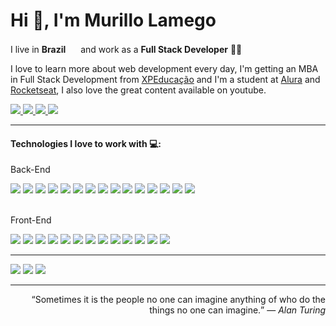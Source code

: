 <h1>Hi 👋, I'm Murillo Lamego</h1>
<p>I live in <strong>Brazil</strong> <img src="https://hatscripts.github.io/circle-flags/flags/br.svg" width="16"> and work as a <strong>Full Stack Developer</strong> 👨‍💻</p>

<p>I love to learn more about web development every day, I'm getting an MBA in Full Stack Development from <a href="https://www.xpeducacao.com.br/" rel="nofollow">XPEducação</a> and I'm a student at <a href="https://www.alura.com.br/" rel="nofollow" target="_blank">Alura</a> and <a href="https://www.rocketseat.com.br/" rel="nofollow">Rocketseat</a>, I also love the great content available on youtube.
 </p>
 <div>
	<a href="https://www.linkedin.com/in/murillolamego" rel="nofollow">
		<img src="https://img.shields.io/badge/LinkedIn-0077B5?style=for-the-badge&logo=linkedin&logoColor=white">
	</a>
	<a href="https://murillolamego.com" rel="nofollow" target="_blank">
		<img src="https://img.shields.io/badge/website-000000?style=for-the-badge&logo=About.me&logoColor=white">
	</a>
	<a href="mailto:murillolamegolopes@live.com" rel="nofollow">
		<img src="https://img.shields.io/badge/Outlook-0078D4?style=for-the-badge&logo=microsoft-outlook&logoColor=white">
	</a>
	<a href="https://twitter.com/MurilloLamego" rel="nofollow">
		<img src="https://img.shields.io/badge/Twitter-1DA1F2?style=for-the-badge&logo=twitter&logoColor=white">
	</a>
 </div>
 <hr></hr>
 <h4>Technologies I love to work with 💻:</h4>
 <p>Back-End</p>
 <div>
	<img src="https://img.shields.io/badge/JavaScript-323330?style=for-the-badge&logo=javascript&logoColor=F7DF1E">
	 <img src="https://img.shields.io/badge/TypeScript-007ACC?style=for-the-badge&logo=typescript&logoColor=white">
	 <img src="https://img.shields.io/badge/Node.js-339933?style=for-the-badge&logo=nodedotjs&logoColor=white">
	 <img src="https://img.shields.io/badge/Express.js-000000?style=for-the-badge&logo=express&logoColor=white">
	 <img src="https://img.shields.io/badge/Prisma-3982CE?style=for-the-badge&logo=Prisma&logoColor=white">
	 <img src="https://img.shields.io/badge/PostgreSQL-316192?style=for-the-badge&logo=postgresql&logoColor=white">
	 <img src="https://img.shields.io/badge/MongoDB-4EA94B?style=for-the-badge&logo=mongodb&logoColor=white">
	 <img src="https://img.shields.io/badge/MySQL-005C84?style=for-the-badge&logo=mysql&logoColor=white">
	 <img src="https://img.shields.io/badge/Jest-C21325?style=for-the-badge&logo=jest&logoColor=white">
	 <img src="https://img.shields.io/badge/Swagger-85EA2D?style=for-the-badge&logo=Swagger&logoColor=white">
	 <img src="https://img.shields.io/badge/JWT-000000?style=for-the-badge&logo=JSON%20web%20tokens&logoColor=white">
	 <img src="https://img.shields.io/badge/GIT-E44C30?style=for-the-badge&logo=git&logoColor=white">
	 <img src="https://img.shields.io/badge/Docker-2CA5E0?style=for-the-badge&logo=docker&logoColor=white">
	<img src="https://img.shields.io/badge/PHP-777BB4?style=for-the-badge&logo=php&logoColor=white">
	<img src="https://img.shields.io/badge/Laravel-FF2D20?style=for-the-badge&logo=laravel&logoColor=white">
 </div>
 <br/>
 <p>Front-End</p>
 <div>
 <img src="https://img.shields.io/badge/JavaScript-323330?style=for-the-badge&logo=javascript&logoColor=F7DF1E">
	 <img src="https://img.shields.io/badge/TypeScript-007ACC?style=for-the-badge&logo=typescript&logoColor=white">
	<img src="https://img.shields.io/badge/HTML5-E34F26?style=for-the-badge&logo=html5&logoColor=white">
	<img src="https://img.shields.io/badge/CSS3-1572B6?style=for-the-badge&logo=css3&logoColor=white">
	 <img src="https://img.shields.io/badge/React-20232A?style=for-the-badge&logo=react&logoColor=61DAFB">
	 <img src="https://img.shields.io/badge/next.js-000000?style=for-the-badge&logo=nextdotjs&logoColor=white">
	 <img src="https://img.shields.io/badge/Sass-CC6699?style=for-the-badge&logo=sass&logoColor=white">
	 <img src="https://img.shields.io/badge/Tailwind_CSS-38B2AC?style=for-the-badge&logo=tailwind-css&logoColor=white">
	 <img src="https://img.shields.io/badge/styled--components-DB7093?style=for-the-badge&logo=styled-components&logoColor=white">
	 <img src="https://img.shields.io/badge/Jest-C21325?style=for-the-badge&logo=jest&logoColor=white">
	 <img src="https://img.shields.io/badge/Swagger-85EA2D?style=for-the-badge&logo=Swagger&logoColor=white">
	 <img src="https://img.shields.io/badge/GIT-E44C30?style=for-the-badge&logo=git&logoColor=white">
	 <img src="https://img.shields.io/badge/jQuery-0769AD?style=for-the-badge&logo=jquery&logoColor=white">
 </div>
 <hr></hr>
 <div>
	<img src="http://github-profile-summary-cards.vercel.app/api/cards/profile-details?username=murillolamego&theme=default"/>
	<img src="http://github-profile-summary-cards.vercel.app/api/cards/stats?username=murillolamego&theme=default"/>
	<img src="http://github-profile-summary-cards.vercel.app/api/cards/most-commit-language?username=murillolamego&theme=default"/>
</div>
<hr></hr>
<p align="right">
<q>Sometimes it is the people no one can imagine anything of who do the things no one can imagine.</q>
― <i>Alan Turing</i>
</p>
